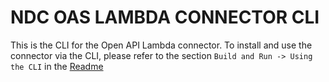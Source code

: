 # NDC OAS LAMBDA CONNECTOR CLI
This is the CLI for the Open API Lambda connector. To install and use the connector via the CLI, please refer to the section `Build and Run -> Using the CLI` in the [Readme](https://github.com/hasura/ndc-open-api-lambda/tree/main?tab=readme-ov-file#build-and-run)